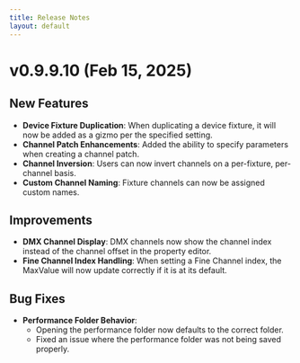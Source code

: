 ```yaml
---
title: Release Notes
layout: default
---
```


# v0.9.9.10 (Feb 15, 2025)

## New Features  
- **Device Fixture Duplication**: When duplicating a device fixture, it will now be added as a gizmo per the specified setting.  
- **Channel Patch Enhancements**: Added the ability to specify parameters when creating a channel patch.  
- **Channel Inversion**: Users can now invert channels on a per-fixture, per-channel basis.  
- **Custom Channel Naming**: Fixture channels can now be assigned custom names.  

## Improvements  
- **DMX Channel Display**: DMX channels now show the channel index instead of the channel offset in the property editor.  
- **Fine Channel Index Handling**: When setting a Fine Channel index, the MaxValue will now update correctly if it is at its default.  

## Bug Fixes  
- **Performance Folder Behavior**:  
  - Opening the performance folder now defaults to the correct folder.  
  - Fixed an issue where the performance folder was not being saved properly.  
